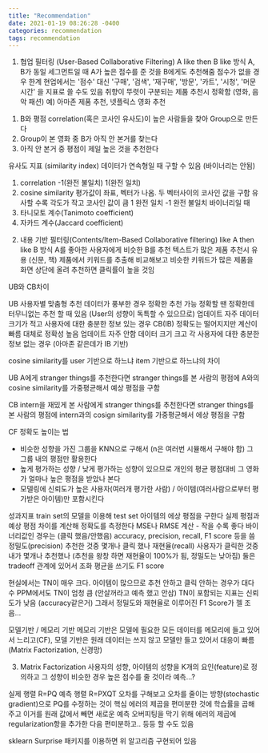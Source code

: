 ```yaml
---
title: "Recommendation"
date: 2021-01-19 08:26:28 -0400
categories: recommendation
tags: recommendation
---
```


1. 협업 필터링 (User-Based Collaborative Filtering)
A like then B like 방식
A, B가 동일 세그먼트일 때 A가 높은 점수를 준 것을 B에게도 추천해줌
점수가 없을 경우 한계
현업에서는 '점수' 대신 '구매', '검색', '재구매', '방문', '카트', '시청', '머문시간' 을 지표로 쓸 수도 있음
취향이 뚜렷이 구분되는 제품 추천시 정확함 (영화, 음악 패션)
예) 아마존 제품 추천, 넷플릭스 영화 추천

1) B와 평점 correlation(혹은 코사인 유사도)이 높은 사람들을 찾아 Group으로 만든다
2) Group이 본 영화 중 B가 아직 안 본거를 찾는다
3) 아직 안 본거 중 평점이 제일 높은 것을 추천한다

유사도 지표 (similarity index)
데이터가 연속형일 때 구할 수 있음 (바이너리는 안됨)
1) correlation -1(완전 불일치) 1(완전 일치)
2) cosine similarity 평가값이 좌표, 벡터가 나옴. 두 벡터사이의 코사인 값을 구함
유사할 수록 각도가 작고 코사인 값이 큼
1 완전 일치 -1 완전 불일치
바이너리일 때
1) 타니모토 계수(Tanimoto coefficient)
2) 자카드 계수(Jaccard coefficient)


2. 내용 기반 필터링(Contents/Item-Based Collaborative filtering)
like A then like B 방식
A를 좋아한 사용자에게 비슷한 B를 추천
텍스트가 많은 제품 추천시 유용 (신문, 책)
제품에서 키워드를 추출해 비교해보고 비슷한 키워드가 많은 제품을 화면 상단에 올려 추천하면 클릭률이 높을 것임


UB와 CB차이

UB
사용자별 맞춤형 추천
데이터가 풍부한 경우 정확한 추천 가능 
정확할 땐 정확한데 터무니없는 추천 할 때 있음 (User의 성향이 독특할 수 있으므로)
업데이트 자주
데이터 크기가 적고 사용자에 대한 충분한 정보 있는 경우
CB(IB)
정확도는 떨어지지만 계산이 빠름
대체로 정확성 높음
업데이트 자주 안함
데이터 크기 크고 각 사용자에 대한 충분한 정보 없는 경우 (아마존 같은데가 IB 기반)

cosine similarity를 user 기반으로 하느냐 item 기반으로 하느냐의 차이

UB
A에게 stranger things를 추천한다면
stranger things를 본 사람의 평점에 A와의 cosine similarity를 가중평균해서 예상 평점을 구함 

CB
intern을 재밌게 본 사람에게 stranger things를 추천한다면
stranger things를 본 사람의 평점에 intern과의 cosign similarity를 가중평균해서 에상 평점을 구함

CF 정확도 높이는 법
- 비슷한 성향을 가진 그룹을 KNN으로 구해서 (n은 여러번 시뮬해서 구해야 함) 그 그룹 내의 평점만 활용한다
- 높게 평가하는 성향 / 낮게 평가하는 성향이 있으므로 개인의 평균 평점대비 그 영화가 얼마나 높은 평점을 받았나 본다
- 모델링에 신뢰도가 높은 사용자(여러개 평가한 사람) / 아이템(여러사람으로부터 평가받은 아이템)만 포함시킨다

성과지표
train set의 모델을 이용해 test set 아이템의 에상 평점을 구한다
실제 평점과 예상 평점 차이를 계산해 정확도를 측정한다
MSE나 RMSE 계산 - 작을 수록 좋다
바이너리값인 경우는 (클릭 했음/안했음) accuracy, precision, recall, F1 score 등을 씀
정밀도(precision) 추천한 것중 몇개나 클릭 했나
재현율(recall) 사용자가 클릭한 것중 내가 몇개나 추천했나 (추천을 왕창 하면 재현율이 100%가 됨, 정밀도는 낮아짐)
둘은 tradeoff 관계에 있어서 조화 평균을 쓰기도 F1 score

현실에서는 TN이 매우 크다. 아이템이 많으므로 추천 안하고 클릭 안하는 경우가 대다수
PPM에서도 TN이 엄청 큼 (안살꺼라고 예측 했고 안삼)
TN이 포함되는 지표는 신뢰도가 낮음 (accuracy같은거)
그래서 정밀도와 재현율로 이루어진 F1 Score가 젤 조음...

모델기반 / 메모리 기반
메모리 기반은 모델에 필요한 모든 데이터를 메모리에 들고 있어서 느리고(CF), 모델 기반은 원래 데이터는 쓰지 않고 모델만 들고 있어서 대응이 빠름(Matrix Factorization, 신경망)

3. Matrix Factorization
사용자의 성향, 아이템의 성향을 K개의 요인(feature)로 정의하고 그 성향이 비슷한 경우 높은 점수를 줄 것이라 예측...?

실제 행렬 R=PQ
예측 행렬 R=PXQT
오차를 구해보고 오차를 줄이는 방향(stochastic gradient)으로 PQ를 수정하는 것이 핵심
에러의 제곱을 편미분한 것에 학습률을 곱해주고 이거를 원래 값에서 빼면 새로운 예측
오버피팅을 막기 위해 에러의 제곱에 regularization항을 추가한 다음 편미분하고.. 등등 할 수도 있음

sklearn Surprise 패키지를 이용하면 위 알고리즘 구현되어 있음






```python
